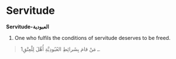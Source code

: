Servitude
=========

**Servitude-العبودية**

1. One who fulfils the conditions of servitude deserves to be freed.

> 1ـ مَنْ قامَ بِشَرائِطِ العُبُودِيَّةِ أُهِّلَ لِلْعِتْقِ.



